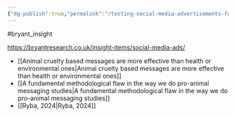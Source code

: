 ```yaml
---
{"dg-publish":true,"permalink":"/testing-social-media-advertisements-for-animal-advocacy/","created":"2024-01-12T13:47:47.412+00:00","updated":"2025-09-29T00:29:45.159+01:00"}
---
```


#bryant_insight 

https://bryantresearch.co.uk/insight-items/social-media-ads/

- [[Animal cruelty based messages are more effective than health or environmental ones\|Animal cruelty based messages are more effective than health or environmental ones]]
- [[A fundamental methodological flaw in the way we do pro-animal messaging studies\|A fundamental methodological flaw in the way we do pro-animal messaging studies]]
- [[Ryba, 2024\|Ryba, 2024]]  
